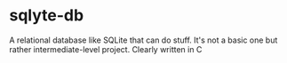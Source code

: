 # sqlyte-db
A relational database like SQLite that can do stuff. It's not a basic one but rather intermediate-level project. Clearly written in C
